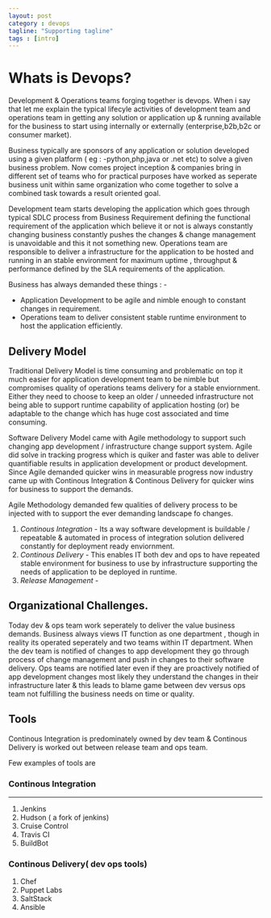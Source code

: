 ```yaml
---
layout: post
category : devops
tagline: "Supporting tagline"
tags : [intro]
---
```


# Whats is Devops?

Development & Operations teams forging together is devops. When i say that let me explain the typical
lifecyle activities of development team and operations team in getting any solution or application 
up & running available for the business to start using internally or externally (enterprise,b2b,b2c or consumer market).

Business typically are sponsors of any application or solution developed using a given platform ( eg : -python,php,java 
or .net etc) to solve a given business problem. Now comes project inception & companies bring in different set of teams
who for practical purposes have worked as seperate business unit within same organization who come together to solve 
a combined task towards a result oriented goal.

Development team starts developing the application which goes through typical SDLC process from Business Requirement
defining the functional requirement of the application which believe it or not is always constantly changing business
constantly pushes the changes & change management is unavoidable and this it not something new. Operations team are responsible to deliver a infrastructure for the application to be hosted and running in an stable environment for maximum uptime , throughput & performance defined by the SLA requirements of the application.

Business has always demanded these things : - 

*   Application Development to be agile and nimble enough to constant changes in requirement.
*   Operations team to deliver consistent stable runtime environment to host the application efficiently.
  
## Delivery Model

Traditional Delivery Model is time consuming and problematic on top it much easier for application development team to be nimble
but compromises quality of operations teams delivery for a stable enviornment. Either they need to choose to keep an older / unneeded infrastructure not being able to support runtime capability of application hosting (or) be adaptable to the change which has huge cost associated and time consuming.

Software Delivery Model came with Agile methodology to support such changing app development / infrastructure change support system. Agile did solve in tracking progress which is quiker and faster was able to deliver quantifiable results in application development or product development. Since Agile demanded quicker wins in measurable progress now industry came up with Continous Integration & Continous Delivery for quicker wins for business to support the demands.


Agile Methodology demanded few qualities of delivery process to be injected with to support the ever demanding landscape fo changes.

1. *Continous Integration* - Its a way software development is buildable / repeatable & automated in process of integration solution delivered constantly for deployment ready enviornment.
2. *Continous Delivery* - This enables IT both dev and ops to have repeated stable environment for business to use by infrastructure supporting the needs of application to be deployed in runtime.
3. *Release Management* - 

## Organizational Challenges.

Today dev & ops team work seperately to deliver the value business demands. Business always views IT function as one department , though in reality its operated seperately and two teams within IT department. When the dev team is notified of changes to app development they go through process of change management and push in changes to their software delivery. Ops teams are notified later even if they are proactively notified of app development changes most likely they understand the changes in their infrastructure later & this leads to blame game between dev versus ops team not fulfilling the business needs on time or quality.


## Tools

Continous Integration is predominately owned by dev team & Continous Delivery is worked out between release team and ops team.

Few examples of tools are

### Continous Integration
* * *
1. Jenkins
2. Hudson ( a fork of jenkins)
3. Cruise Control
4. Travis CI
5. BuildBot

### Continous Delivery( dev ops tools)
1. Chef
2. Puppet Labs
3. SaltStack
4. Ansible










